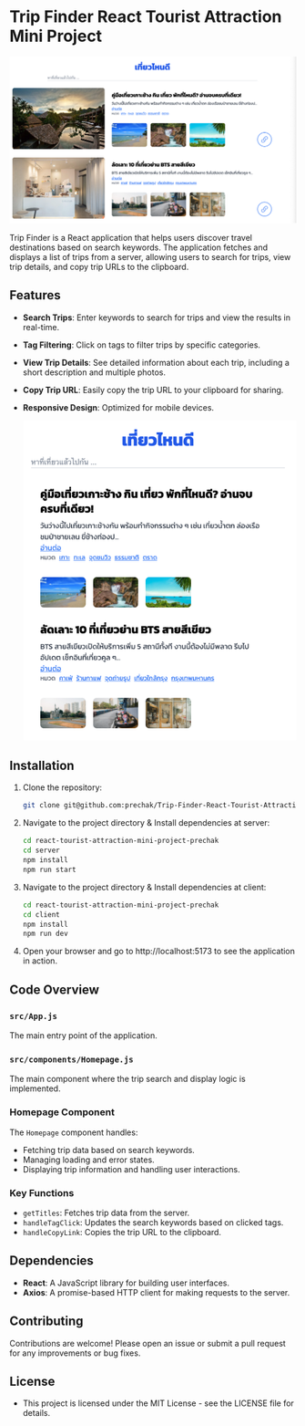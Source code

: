 # Trip Finder React Tourist Attraction Mini Project

![TOURIST](client/src/img/tiewnaidee-main-screenshot.png)

Trip Finder is a React application that helps users discover travel destinations based on search keywords. The application fetches and displays a list of trips from a server, allowing users to search for trips, view trip details, and copy trip URLs to the clipboard.

## Features

- **Search Trips**: Enter keywords to search for trips and view the results in real-time.
- **Tag Filtering**: Click on tags to filter trips by specific categories.
- **View Trip Details**: See detailed information about each trip, including a short description and multiple photos.
- **Copy Trip URL**: Easily copy the trip URL to your clipboard for sharing.
- **Responsive Design**: Optimized for mobile devices.
  
  ![TOURIST](client/src/img/tiewnaidee-responsive-screenshot.png)

## Installation

1. Clone the repository:
   ```sh
   git clone git@github.com:prechak/Trip-Finder-React-Tourist-Attraction.git

2. Navigate to the project directory & Install dependencies at server:
   ```sh
   cd react-tourist-attraction-mini-project-prechak
   cd server
   npm install
   npm run start
   
3. Navigate to the project directory & Install dependencies at client:
   ```sh
   cd react-tourist-attraction-mini-project-prechak
   cd client
   npm install
   npm run dev

4. Open your browser and go to http://localhost:5173 to see the application in action.

## Code Overview

### `src/App.js`
The main entry point of the application.

### `src/components/Homepage.js`
The main component where the trip search and display logic is implemented.

### Homepage Component

The `Homepage` component handles:

- Fetching trip data based on search keywords.
- Managing loading and error states.
- Displaying trip information and handling user interactions.

### Key Functions

- `getTitles`: Fetches trip data from the server.
- `handleTagClick`: Updates the search keywords based on clicked tags.
- `handleCopyLink`: Copies the trip URL to the clipboard.

## Dependencies

- **React**: A JavaScript library for building user interfaces.
- **Axios**: A promise-based HTTP client for making requests to the server.

## Contributing

Contributions are welcome! Please open an issue or submit a pull request for any improvements or bug fixes.

## License
- This project is licensed under the MIT License - see the LICENSE file for details.
